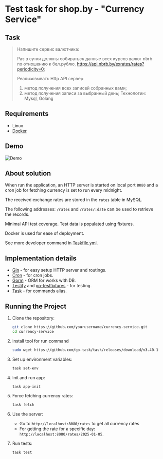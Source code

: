 
# Test task for shop.by - "Currency Service"

## Task


>Напишите сервис валютчика:
>
>Раз в сутки должны собираться данные всех курсов валют nbrb по отношению к бел.рублю, https://api.nbrb.by/exrates/rates?periodicity=0;
>
>Реализовывать Http API сервер: 
>1) метод получения всех записей собранных вами;
>2) метод получения записи за выбранный день;
>Технологии: Mysql, Golang

## Requirements

- Linux
- [Docker](https://www.docker.com/)

## Demo

![Demo](/docs/demo.gif)

## About solution

When run the application, an HTTP server is started on local port `8080` and a cron job for fetching currency is set to run every midnight.

The received exchange rates are stored in the `rates` table in MySQL.

The following addresses: `/rates` and `/rates/:date` can be used to retrieve the records.

Minimal API test coverage. Test data is populated using fixtures.

Docker is used for ease of deployment.

See more developer command in [Taskfile.yml](/Taskfile.yml).

## Implementation details

 - [Gin](https://gin-gonic.com/) - for easy setup HTTP server and routings.
 - [Cron](https://github.com/robfig/cron) - for cron jobs.
 - [Gorm](https://gorm.io/) - ORM for works with DB.
 - [Testify](https://github.com/stretchr/testify) and [go-testfixtures](github.com/go-testfixtures/testfixtures) - for testing.
 - [Task](https://github.com/go-task/task) - for commands alias.

## Running the Project

1. Clone the repository:
    ```bash
    git clone https://github.com/yourusername/currency-service.git
    cd currency-service
    ```

2. Install tool for run command
    ```bash
    sudo wget https://github.com/go-task/task/releases/download/v3.40.1/task_linux_amd64.tar.gz -O /tmp/task_linux_amd64.tar.gz && sudo tar -xz -C /usr/local/bin -f /tmp/task_linux_amd64.tar.gz && sudo rm -f /tmp/task_linux_amd64.tar.gz
    ```

3. Set up environment variables:
    ```bash
    task set-env
    ```

4. Init and run app:
    ```bash
    task app-init
    ```    

5. Force fetching currency rates:
    ```bash
    task fetch
    ```

6.  Use the server:
    - Go to `http://localhost:8080/rates` to get all currency rates.
    - For getting the rate for a specific day: `http://localhost:8080/rates/2025-01-05`.
    
7. Run tests:
   ```bash
   task test
   ```